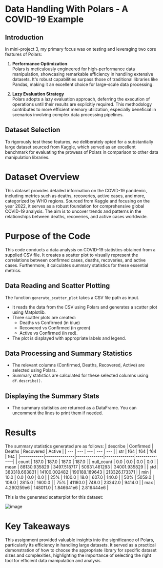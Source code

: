 # Data Handling With Polars - A COVID-19 Example

## Introduction

In mini-project 3, my primary focus was on testing and leveraging two core features of Polars:

1. **Performance Optimization**  
   Polars is meticulously engineered for high-performance data manipulation, showcasing remarkable efficiency in handling extensive datasets. It's robust capabilities surpass those of traditional libraries like Pandas, making it an excellent choice for large-scale data processing.

2. **Lazy Evaluation Strategy**  
   Polars adopts a lazy evaluation approach, deferring the execution of operations until their results are explicitly required. This methodology contributes to more efficient memory utilization, especially beneficial in scenarios involving complex data processing pipelines.

## Dataset Selection
To rigorously test these features, we deliberately opted for a substantially large dataset sourced from Kaggle, which served as an excellent benchmark for evaluating the prowess of Polars in comparison to other data manipulation libraries.

# Dataset Overview

This dataset provides detailed information on the COVID-19 pandemic, including metrics such as deaths, recoveries, active cases, and more, categorized by WHO regions. Sourced from Kaggle and focusing on the year 2022, it serves as a robust foundation for comprehensive global COVID-19 analysis. The aim is to uncover trends and patterns in the relationships between deaths, recoveries, and active cases worldwide.

# Purpose of the Code

This code conducts a data analysis on COVID-19 statistics obtained from a supplied CSV file. It creates a scatter plot to visually represent the correlations between confirmed cases, deaths, recoveries, and active cases. Furthermore, it calculates summary statistics for these essential metrics.

## Data Reading and Scatter Plotting

The function `generate_scatter_plot` takes a CSV file path as input.

- It reads the data from the CSV using Polars and generates a scatter plot using Matplotlib.
- Three scatter plots are created:
  - Deaths vs Confirmed (in blue)
  - Recovered vs Confirmed (in green)
  - Active vs Confirmed (in red).
- The plot is displayed with appropriate labels and legend.

## Data Processing and Summary Statistics

- The relevant columns (Confirmed, Deaths, Recovered, Active) are selected using Polars.
- Summary statistics are calculated for these selected columns using `df.describe()`.

## Displaying the Summary Stats

- The summary statistics are returned as a DataFrame. You can uncomment the lines to print them if needed.

#   Results 
The summary statistics generated are as follows:
| describe   | Confirmed     | Deaths       | Recovered     | Active        |
| ---        | ---           | ---          | ---           | ---           |
| str        | f64           | f64          | f64           | f64           |
|------------|---------------|--------------|---------------|---------------|
| count      | 187.0         | 187.0        | 187.0         | 187.0         |
| null_count | 0.0           | 0.0          | 0.0           | 0.0           |
| mean       | 88130.935829  | 3497.518717  | 50631.481283  | 34001.935829  |
| std        | 383318.663831 | 14100.002482 | 190188.189643 | 213326.173371 |
| min        | 10.0          | 0.0          | 0.0           | 0.0           |
| 25%        | 1100.0        | 18.0         | 607.0         | 140.0         |
| 50%        | 5059.0        | 108.0        | 2815.0        | 1600.0        |
| 75%        | 41180.0       | 748.0        | 23242.0       | 9414.0        |
| max        | 4.290259e6    | 148011.0     | 1.846641e6    | 2.816444e6    |  

This is the generated scatterplot for this dataset:  

![image](https://github.com/midspooj/pb226-de-miniproject-3/assets/142264378/14e74138-1a07-4c4c-b7f3-44dbd50ccdc2)  

# Key Takeaways

This assignment provided valuable insights into the significance of Polars, particularly its efficiency in handling large datasets. It served as a practical demonstration of how to choose the appropriate library for specific dataset sizes and complexities, highlighting the importance of selecting the right tool for efficient data manipulation and analysis.











